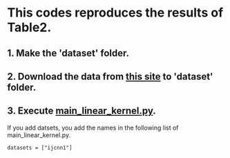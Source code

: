 # This codes reproduces the results of Table2.
## 1. Make the 'dataset' folder.
## 2. Download the data from [this site](https://www.csie.ntu.edu.tw/~cjlin/libsvmtools/datasets/) to 'dataset' folder.
## 3. Execute [main_linear_kernel.py](https://github.com/MasaKat0/PUlearning/blob/master/BiasedPUlearning/PUSB/main_linear_kernel.py).
If you add datsets, you add the names in the following list of main_linear_kernel.py.

    datasets = ["ijcnn1"]

